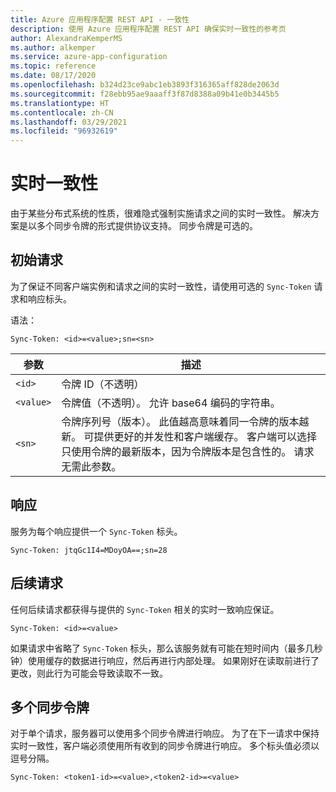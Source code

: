 ```yaml
---
title: Azure 应用程序配置 REST API - 一致性
description: 使用 Azure 应用程序配置 REST API 确保实时一致性的参考页
author: AlexandraKemperMS
ms.author: alkemper
ms.service: azure-app-configuration
ms.topic: reference
ms.date: 08/17/2020
ms.openlocfilehash: b324d23ce9abc1eb3893f316365aff828de2063d
ms.sourcegitcommit: f28ebb95ae9aaaff3f87d8388a09b41e0b3445b5
ms.translationtype: HT
ms.contentlocale: zh-CN
ms.lasthandoff: 03/29/2021
ms.locfileid: "96932619"
---
```

# <a name="real-time-consistency"></a>实时一致性

由于某些分布式系统的性质，很难隐式强制实施请求之间的实时一致性。 解决方案是以多个同步令牌的形式提供协议支持。 同步令牌是可选的。

## <a name="initial-request"></a>初始请求

为了保证不同客户端实例和请求之间的实时一致性，请使用可选的 `Sync-Token` 请求和响应标头。

语法：

```http
Sync-Token: <id>=<value>;sn=<sn>
```

|参数|描述|
|--|--|
| `<id>` | 令牌 ID（不透明） |
| `<value>` | 令牌值（不透明）。 允许 base64 编码的字符串。 |
| `<sn>` | 令牌序列号（版本）。 此值越高意味着同一令牌的版本越新。 可提供更好的并发性和客户端缓存。 客户端可以选择只使用令牌的最新版本，因为令牌版本是包含性的。 请求无需此参数。 |

## <a name="response"></a>响应

服务为每个响应提供一个 `Sync-Token` 标头。

```http
Sync-Token: jtqGc1I4=MDoyOA==;sn=28
```

## <a name="subsequent-requests"></a>后续请求

任何后续请求都获得与提供的 `Sync-Token` 相关的实时一致响应保证。

```http
Sync-Token: <id>=<value>
```

如果请求中省略了 `Sync-Token` 标头，那么该服务就有可能在短时间内（最多几秒钟）使用缓存的数据进行响应，然后再进行内部处理。 如果刚好在读取前进行了更改，则此行为可能会导致读取不一致。

## <a name="multiple-sync-tokens"></a>多个同步令牌

对于单个请求，服务器可以使用多个同步令牌进行响应。 为了在下一请求中保持实时一致性，客户端必须使用所有收到的同步令牌进行响应。 多个标头值必须以逗号分隔。

```http
Sync-Token: <token1-id>=<value>,<token2-id>=<value>
```
